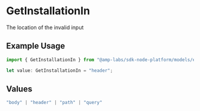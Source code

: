 # GetInstallationIn

The location of the invalid input

## Example Usage

```typescript
import { GetInstallationIn } from "@amp-labs/sdk-node-platform/models/errors";

let value: GetInstallationIn = "header";
```

## Values

```typescript
"body" | "header" | "path" | "query"
```
